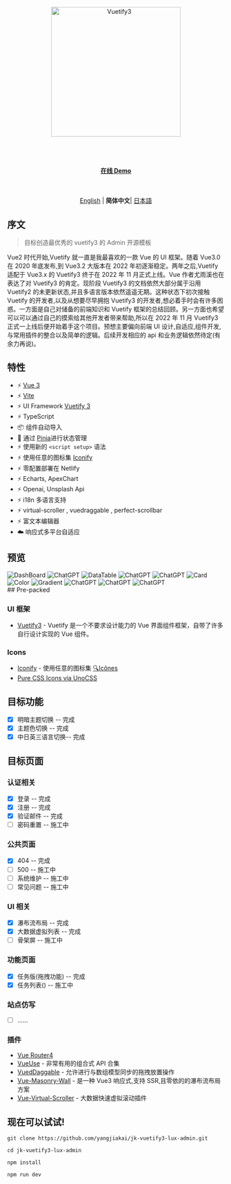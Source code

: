 <br><br>

<p align='center' >
  <img  src='/src/assets/logo_light.svg' alt='Vuetify3' width='300'/>
</p>
<br><br>

<h4 align='center'>
<a href="https://shirabako.com/">在线 Demo</a>
</h4>

<br>

<p align='center'>
<a href="https://github.com/yangjiakai/jk-vuetify3-lux-admin/blob/main/README.md">English</a> | <b>简体中文</b>| <a href="https://github.com/yangjiakai/jk-vuetify3-lux-admin/blob/main/README.jp.md">日本語</a>
</p>

## 序文

> 目标创造最优秀的 vuetify3 的 Admin 开源模板

Vue2 时代开始,Vuetify 就一直是我最喜欢的一款 Vue 的 UI 框架。随着 Vue3.0 在 2020 年底发布,到 Vue3.2 大版本在 2022 年初逐渐稳定。两年之后,Vuetify 适配于 Vue3.x 的 Vuetify3 终于在 2022 年 11 月正式上线。Vue 作者尤雨溪也在表达了对 Vuetify3 的肯定。现阶段 Vuetify3 的文档依然大部分属于沿用 Vuetify2 的未更新状态,并且多语言版本依然遥遥无期。这种状态下初次接触 Vuetify 的开发者,以及从想要尽早拥抱 Vuetify3 的开发者,想必着手时会有许多困惑。一方面是自己对储备的前端知识和 Vuetify 框架的总结回顾。另一方面也希望可以可以通过自己的摸索给其他开发者带来帮助,所以在 2022 年 11 月 Vuetify3 正式一上线后便开始着手这个项目。预想主要偏向前端 UI 设计,自适应,组件开发,与常用插件的整合以及简单的逻辑。后续开发相应的 api 和业务逻辑依然待定(有余力再说)。

## 特性

- ⚡️ [Vue 3](https://github.com/vuejs/core)
- ⚡️ [Vite](https://github.com/vitejs/vite)
- ⚡️ UI Framework [Vuetify 3](https://next.vuetifyjs.com/en/)
- ⚡️ TypeScript
- 📦 组件自动导入
- 🍍 通过 [Pinia](https://pinia.vuejs.org/)进行状态管理
- ⚡️ 使用新的 `<script setup>` 语法
- ⚡️ 使用任意的图标集 [Iconify](https://icon-sets.iconify.design/)
- ⚡️ 零配置部署在 Netlify
- ⚡️ Echarts, ApexChart
- ⚡️ Openai, Unsplash Api
- ⚡️ i18n 多语言支持
- ⚡️ virtual-scroller , vuedraggable , perfect-scrollbar
- ⚡️ 富文本编辑器
- ☁️ 响应式多平台自适应

## 预览

<img  src='/src/assets/previews/DashBoard.png'  alt='DashBoard' />
<img  src='/src/assets/previews/TaskBoard.png'  alt='ChatGPT' />
<img  src='/src/assets/previews/DataTable.png'  alt='DataTable' />
<img  src='/src/assets/previews/Todo.png'  alt='ChatGPT' />
<img  src='/src/assets/previews/ChatGPT.png'  alt='ChatGPT' />
<img  src='/src/assets/previews/Card.png'  alt='Card' />
<img  src='/src/assets/previews/Color.png'  alt='Color' />
<img  src='/src/assets/previews/Gradient.png'  alt='Gradient' />
<img  src='/src/assets/previews/Login.png'  alt='ChatGPT' />
<img  src='/src/assets/previews/Unsplash.png'  alt='ChatGPT' />
<img  src='/src/assets/previews/Unsplash2.png'  alt='ChatGPT' />

<br>
## Pre-packed

### UI 框架

- [Vuetify3](https://next.vuetifyjs.com/en/) - Vuetify 是一个不要求设计能力的 Vue 界面组件框架，自带了许多自行设计实现的 Vue 组件。

### Icons

- [Iconify](https://iconify.design) - 使用任意的图标集 [🔍Icônes](https://icones.netlify.app/)
- [Pure CSS Icons via UnoCSS](https://github.com/antfu/unocss/tree/main/packages/preset-icons)

## 目标功能

- [x] 明暗主题切换 -- 完成
- [x] 主题色切换 -- 完成
- [x] 中日英三语言切换-- 完成

## 目标页面

### 认证相关

- [x] 登录 -- 完成
- [x] 注册 -- 完成
- [x] 验证邮件 -- 完成
- [ ] 密码重置 -- 施工中

### 公共页面

- [x] 404 -- 完成
- [ ] 500 -- 施工中
- [ ] 系统维护 -- 施工中
- [ ] 常见问题 -- 施工中

### UI 相关

- [x] 瀑布流布局 -- 完成
- [x] 大数据虚拟列表 -- 完成
- [ ] 骨架屏 -- 施工中

### 功能页面

- [x] 任务版(拖拽功能) -- 完成
- [x] 任务列表() -- 施工中

### 站点仿写

- [ ] ......

### 插件

- [Vue Router4](https://router.vuejs.org/)
- [VueUse](https://github.com/antfu/vueuse) - 非常有用的组合式 API 合集
- [VuedDaggable](https://github.com/SortableJS/Vue.Draggable) - 允许进行与数组模型同步的拖拽放置操作
- [Vue-Masonry-Wall](https://github.com/DerYeger/yeger/tree/main/packages/vue-masonry-wall) - 是一种 Vue3 响应式,支持 SSR,且零依的的瀑布流布局方案
- [Vue-Virtual-Scroller](https://github.com/Akryum/vue-virtual-scroller) - 大数据快速虚拟滚动插件

## 现在可以试试!

```
git clone https://github.com/yangjiakai/jk-vuetify3-lux-admin.git

cd jk-vuetify3-lux-admin

npm install

npm run dev
```

